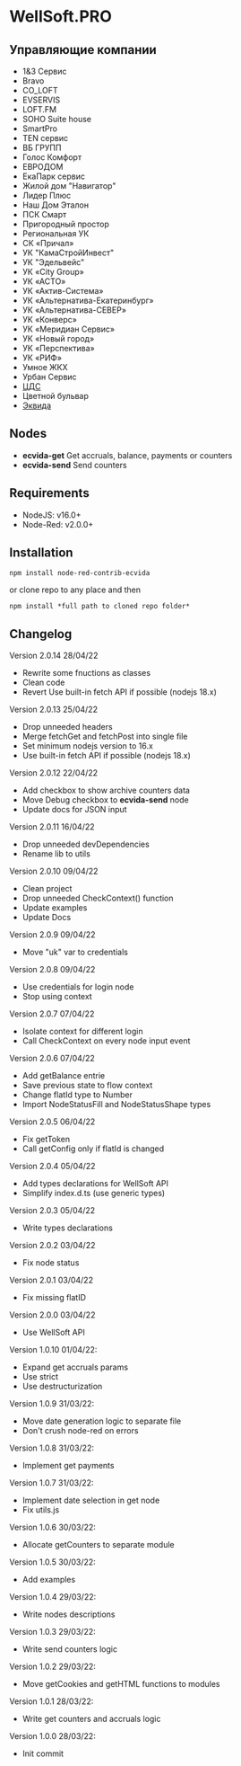 # WellSoft.PRO

## Управляющие компании

-   1&3 Сервис
-   Bravo
-   CO_LOFT
-   EVSERVIS
-   LOFT.FM
-   SOHO Suite house
-   SmartPro
-   TEN сервис
-   ВБ ГРУПП
-   Голос Комфорт
-   ЕВРОДОМ
-   ЕкаПарк сервис
-   Жилой дом "Навигатор"
-   Лидер Плюс
-   Наш Дом Эталон
-   ПСК Смарт
-   Пригородный простор
-   Региональная УК
-   СК «Причал»
-   УК "КамаСтройИнвест"
-   УК "Эдельвейс"
-   УК «City Group»
-   УК «АСТО»
-   УК «Актив-Система»
-   УК «Альтернатива-Екатеринбург»
-   УК «Альтернатива-СЕВЕР»
-   УК «Конверс»
-   УК «Меридиан Сервис»
-   УК «Новый город»
-   УК «Перспектива»
-   УК «РИФ»
-   Умное ЖКХ
-   Урбан Сервис
-   [ЦДС](https://lk.cds-home.ru)
-   Цветной бульвар
-   [Эквида](https://lkabinet.online)

## Nodes

-   **ecvida-get** Get accruals, balance, payments or counters
-   **ecvida-send** Send counters

## Requirements

-   NodeJS: v16.0+
-   Node-Red: v2.0.0+

## Installation

```
npm install node-red-contrib-ecvida
```

or clone repo to any place and then

```
npm install *full path to cloned repo folder*
```

## Changelog

Version 2.0.14 28/04/22

-   Rewrite some fnuctions as classes
-   Clean code
-   Revert Use built-in fetch API if possible (nodejs 18.x)

Version 2.0.13 25/04/22

-   Drop unneeded headers
-   Merge fetchGet and fetchPost into single file
-   Set minimum nodejs version to 16.x
-   Use built-in fetch API if possible (nodejs 18.x)

Version 2.0.12 22/04/22

-   Add checkbox to show archive counters data
-   Move Debug checkbox to **ecvida-send** node
-   Update docs for JSON input

Version 2.0.11 16/04/22

-   Drop unneeded devDependencies
-   Rename lib to utils

Version 2.0.10 09/04/22

-   Clean project
-   Drop unneeded CheckContext() function
-   Update examples
-   Update Docs

Version 2.0.9 09/04/22

-   Move "uk" var to credentials

Version 2.0.8 09/04/22

-   Use credentials for login node
-   Stop using context

Version 2.0.7 07/04/22

-   Isolate context for different login
-   Call CheckContext on every node input event

Version 2.0.6 07/04/22

-   Add getBalance entrie
-   Save previous state to flow context
-   Change flatId type to Number
-   Import NodeStatusFill and NodeStatusShape types

Version 2.0.5 06/04/22

-   Fix getToken
-   Call getConfig only if flatId is changed

Version 2.0.4 05/04/22

-   Add types declarations for WellSoft API
-   Simplify index.d.ts (use generic types)

Version 2.0.3 05/04/22

-   Write types declarations

Version 2.0.2 03/04/22

-   Fix node status

Version 2.0.1 03/04/22

-   Fix missing flatID

Version 2.0.0 03/04/22

-   Use WellSoft API

Version 1.0.10 01/04/22:

-   Expand get accruals params
-   Use strict
-   Use destructurization

Version 1.0.9 31/03/22:

-   Move date generation logic to separate file
-   Don't crush node-red on errors

Version 1.0.8 31/03/22:

-   Implement get payments

Version 1.0.7 31/03/22:

-   Implement date selection in get node
-   Fix utils.js

Version 1.0.6 30/03/22:

-   Allocate getCounters to separate module

Version 1.0.5 30/03/22:

-   Add examples

Version 1.0.4 29/03/22:

-   Write nodes descriptions

Version 1.0.3 29/03/22:

-   Write send counters logic

Version 1.0.2 29/03/22:

-   Move getCookies and getHTML functions to modules

Version 1.0.1 28/03/22:

-   Write get counters and accruals logic

Version 1.0.0 28/03/22:

-   Init commit
